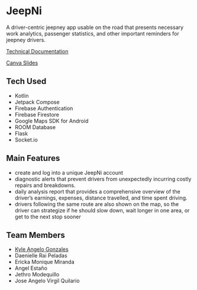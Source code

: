 # JeepNi
A driver-centric jeepney app usable on the road that presents necessary work analytics, passenger statistics, and other important reminders for jeepney drivers.

[Technical Documentation](https://docs.google.com/document/d/1FIX8aKyzOqmdeppdpMfxHRvWxMQw9LwROTtlM1G_W4U/edit?usp=sharing) 

[Canva Slides](https://www.canva.com/design/DAFl-v9-ml8/GhRHJT4teLe9Ee8yGFZzXQ/edit?utm_content=DAFl-v9-ml8&utm_campaign=designshare&utm_medium=link2&utm_source=sharebutton)

## Tech Used

- Kotlin
- Jetpack Compose
- Firebase Authentication
- Firebase Firestore
- Google Maps SDK for Android
- ROOM Database
- Flask
- Socket.io

## Main Features

- create and log into a unique JeepNi account
- diagnostic alerts that prevent drivers from unexpectedly incurring costly repairs and breakdowns. 
- daily analysis report that provides a comprehensive overview of the driver’s earnings, expenses, distance travelled, and time spent driving.
- drivers following the same route are also shown on the map, so the driver can strategize if he should slow down, wait longer in one area, or get to the next stop sooner

## Team Members

- [Kyle Angelo Gonzales](https://github.com/kyle-gonzales)
- Daenielle Rai Peladas 
- Ericka Monique Miranda
- Angel Estaño 
- Jethro Modequillo
- Jose Angelo Virgil Quilario
